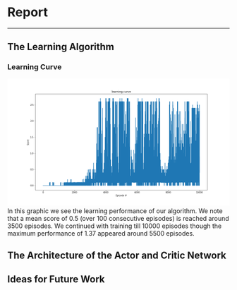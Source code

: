 # Report
-------------


## The Learning Algorithm



### Learning Curve


![Learning Curve](learning_curve.png)
In this graphic we see the learning performance of our algorithm. We note that a mean score of 0.5 (over 100 consecutive episodes) is reached around 3500 episodes. We continued with training till 10000 episodes though the maximum performance of 1.37 appeared around 5500 episodes.

## The Architecture of the Actor and Critic Network



## Ideas for Future Work



